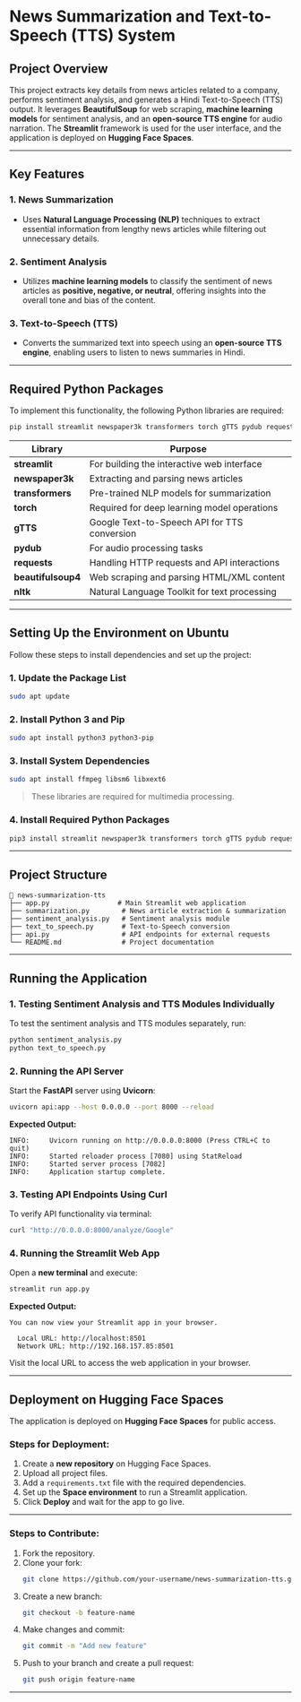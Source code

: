 # **News Summarization and Text-to-Speech (TTS) System**

## **Project Overview**
This project extracts key details from news articles related to a company, performs sentiment analysis, and generates a Hindi Text-to-Speech (TTS) output. It leverages **BeautifulSoup** for web scraping, **machine learning models** for sentiment analysis, and an **open-source TTS engine** for audio narration. The **Streamlit** framework is used for the user interface, and the application is deployed on **Hugging Face Spaces**.

---

## **Key Features**

### **1. News Summarization**
- Uses **Natural Language Processing (NLP)** techniques to extract essential information from lengthy news articles while filtering out unnecessary details.

### **2. Sentiment Analysis**
- Utilizes **machine learning models** to classify the sentiment of news articles as **positive, negative, or neutral**, offering insights into the overall tone and bias of the content.

### **3. Text-to-Speech (TTS)**
- Converts the summarized text into speech using an **open-source TTS engine**, enabling users to listen to news summaries in Hindi.

---

## **Required Python Packages**

To implement this functionality, the following Python libraries are required:

```bash
pip install streamlit newspaper3k transformers torch gTTS pydub requests beautifulsoup4 nltk
```

| **Library**         | **Purpose**                                         |
|--------------------|-------------------------------------------------|
| **streamlit**      | For building the interactive web interface      |
| **newspaper3k**    | Extracting and parsing news articles           |
| **transformers**   | Pre-trained NLP models for summarization       |
| **torch**          | Required for deep learning model operations     |
| **gTTS**          | Google Text-to-Speech API for TTS conversion    |
| **pydub**         | For audio processing tasks                      |
| **requests**      | Handling HTTP requests and API interactions     |
| **beautifulsoup4** | Web scraping and parsing HTML/XML content      |
| **nltk**          | Natural Language Toolkit for text processing    |

---

## **Setting Up the Environment on Ubuntu**

Follow these steps to install dependencies and set up the project:

### **1. Update the Package List**
```bash
sudo apt update
```

### **2. Install Python 3 and Pip**
```bash
sudo apt install python3 python3-pip
```

### **3. Install System Dependencies**
```bash
sudo apt install ffmpeg libsm6 libxext6
```
> These libraries are required for multimedia processing.

### **4. Install Required Python Packages**
```bash
pip3 install streamlit newspaper3k transformers torch gTTS pydub requests beautifulsoup4 nltk
```

---

## **Project Structure**

```
📂 news-summarization-tts
├── app.py                 # Main Streamlit web application
├── summarization.py        # News article extraction & summarization
├── sentiment_analysis.py   # Sentiment analysis module
├── text_to_speech.py       # Text-to-Speech conversion
├── api.py                  # API endpoints for external requests
└── README.md               # Project documentation
```

---

## **Running the Application**

### **1. Testing Sentiment Analysis and TTS Modules Individually**
To test the sentiment analysis and TTS modules separately, run:
```bash
python sentiment_analysis.py
python text_to_speech.py
```

### **2. Running the API Server**
Start the **FastAPI** server using **Uvicorn**:
```bash
uvicorn api:app --host 0.0.0.0 --port 8000 --reload
```

**Expected Output:**
```plaintext
INFO:     Uvicorn running on http://0.0.0.0:8000 (Press CTRL+C to quit)
INFO:     Started reloader process [7080] using StatReload
INFO:     Started server process [7082]
INFO:     Application startup complete.
```

### **3. Testing API Endpoints Using Curl**
To verify API functionality via terminal:
```bash
curl "http://0.0.0.0:8000/analyze/Google"
```

### **4. Running the Streamlit Web App**
Open a **new terminal** and execute:
```bash
streamlit run app.py
```

**Expected Output:**
```plaintext
You can now view your Streamlit app in your browser.

  Local URL: http://localhost:8501
  Network URL: http://192.168.157.85:8501
```
Visit the local URL to access the web application in your browser.

---

## **Deployment on Hugging Face Spaces**
The application is deployed on **Hugging Face Spaces** for public access.

### **Steps for Deployment:**
1. Create a **new repository** on Hugging Face Spaces.
2. Upload all project files.
3. Add a `requirements.txt` file with the required dependencies.
4. Set up the **Space environment** to run a Streamlit application.
5. Click **Deploy** and wait for the app to go live.

---


### **Steps to Contribute:**
1. Fork the repository.
2. Clone your fork:
   ```bash
   git clone https://github.com/your-username/news-summarization-tts.git
   ```
3. Create a new branch:
   ```bash
   git checkout -b feature-name
   ```
4. Make changes and commit:
   ```bash
   git commit -m "Add new feature"
   ```
5. Push to your branch and create a pull request:
   ```bash
   git push origin feature-name
   ```

---

